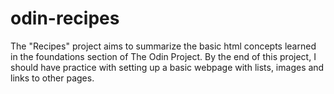 # odin-recipes

The "Recipes" project aims to summarize the basic html concepts learned in the foundations section of The Odin Project. By the end of this project, I should have practice with setting up a basic webpage with lists, images and links to other pages.
